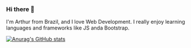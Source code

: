 ### Hi there 👋

I'm Arthur from Brazil, and I love Web Development. I really enjoy learning languages and frameworks like JS anda Bootstrap.

[![Anurag's GitHub stats](https://github-readme-stats.vercel.app/api?username=arthurvns)](https://github.com/anuraghazra/github-readme-stats)


